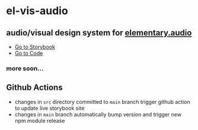 # el-vis-audio

## audio/visual design system for [elementary.audio](https:/elementary.audio)

- [Go to Storybook](https://blechdom.github.io/el-vis-audio)
- [Go to Code](https://github.com/blechdom/el-vis-audio)

### more soon...

## Github Actions

- changes in `src` directory committed to `main` branch trigger github action to update live storybook site
- changes in `main` branch automatically bump version and trigger new npm module release
